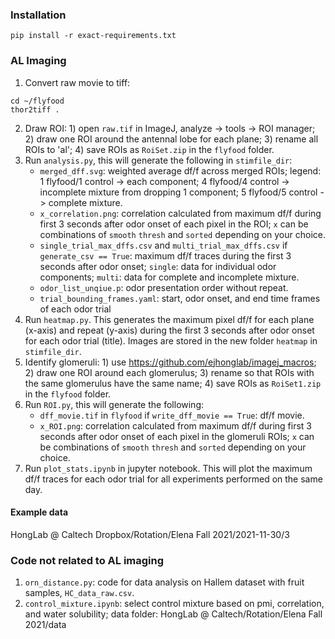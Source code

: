 ### Installation
```
pip install -r exact-requirements.txt
```

### AL Imaging
1. Convert raw movie to tiff: 
```
cd ~/flyfood
thor2tiff .
```
2. Draw ROI: 1) open `raw.tif` in ImageJ, analyze -> tools -> ROI manager; 2) draw one ROI around the antennal lobe for each plane; 3) rename all ROIs to 'al'; 4) save ROIs as `RoiSet.zip` in the `flyfood` folder.
3. Run `analysis.py`, this will generate the following in `stimfile_dir`: 
    - `merged_dff.svg`: weighted average df/f across merged ROIs; legend: 1 flyfood/1 control -> each component; 4 flyfood/4 control -> incomplete mixture from dropping 1 component; 5 flyfood/5 control -> complete mixture.
    - `x_correlation.png`: correlation calculated from maximum df/f during first 3 seconds after odor onset of each pixel in the ROI; `x` can be combinations of `smooth` `thresh` and `sorted` depending on your choice.
    - `single_trial_max_dffs.csv` and `multi_trial_max_dffs.csv` if `generate_csv == True`: maximum df/f traces during the first 3 seconds after odor onset; `single`: data for individual odor components; `multi`: data for complete and incomplete mixture.
    - `odor_list_unqiue.p`: odor presentation order without repeat.
    - `trial_bounding_frames.yaml`: start, odor onset, and end time frames of each odor trial
4. Run `heatmap.py`. This generates the maximum pixel df/f for each plane (x-axis) and repeat (y-axis) during the first 3 seconds after odor onset for each odor trial (title). Images are stored in the new folder `heatmap` in `stimfile_dir`.
5. Identify glomeruli: 1) use https://github.com/ejhonglab/imagej_macros; 2) draw one ROI around each glomerulus; 3) rename so that ROIs with the same glomerulus have the same name; 4) save ROIs as `RoiSet1.zip` in the `flyfood` folder.
6. Run `ROI.py`, this will generate the following: 
    - `dff_movie.tif` in `flyfood` if `write_dff_movie == True`: df/f movie.
    - `x_ROI.png`: correlation calculated from maximum df/f during first 3 seconds after odor onset of each pixel in the glomeruli ROIs; `x` can be combinations of `smooth` `thresh` and `sorted` depending on your choice.
7. Run `plot_stats.ipynb` in jupyter notebook. This will plot the maximum df/f traces for each odor trial for all experiments performed on the same day. 
#### Example data
HongLab @ Caltech Dropbox/Rotation/Elena Fall 2021/2021-11-30/3

### Code not related to AL imaging
1. `orn_distance.py`: code for data analysis on Hallem dataset with fruit samples, `HC_data_raw.csv`.
2. `control_mixture.ipynb`: select control mixture based on pmi, correlation, and water solubility; data folder: HongLab @ Caltech/Rotation/Elena Fall 2021/data
